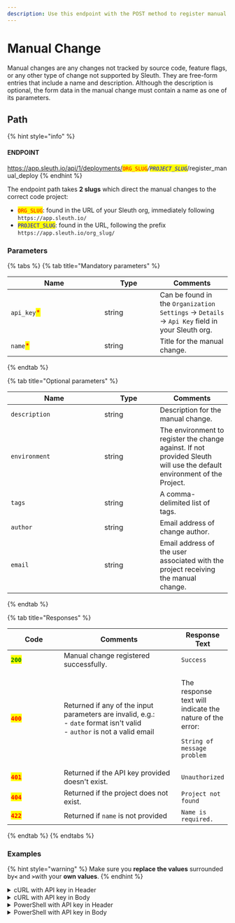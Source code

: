 ```yaml
---
description: Use this endpoint with the POST method to register manual changes.
---
```


# Manual Change

Manual changes are any changes not tracked by source code, feature flags, or any other type of change not supported by Sleuth. They are free-form entries that include a name and description. Although the description is optional, the form data in the manual change must contain a name as one of its parameters.

## Path

{% hint style="info" %}
#### ENDPOINT&#x20;

https://app.sleuth.io/api/1/deployments/<mark style="color:red;">`ORG_SLUG`</mark>_/<mark style="color:blue;">`PROJECT_SLUG`</mark>_/register\_manual\_deploy
{% endhint %}

The endpoint path takes **2 slugs** which direct the manual changes to the correct code project:

* <mark style="color:red;">`ORG_SLUG`</mark>: found in the URL of your Sleuth org, immediately following `https://app.sleuth.io/`
* <mark style="color:blue;">`PROJECT_SLUG`</mark>: found in the URL, following the prefix `https://app.sleuth.io/org_slug/`



### Parameters

{% tabs %}
{% tab title="Mandatory parameters" %}
<table><thead><tr><th width="198">Name</th><th width="111">Type</th><th>Comments</th></tr></thead><tbody><tr><td><code>api_key</code><mark style="color:red;">*</mark></td><td>string</td><td>Can be found in the <code>Organization Settings</code> -> <code>Details</code> -> <code>Api Key</code> field in your Sleuth org.</td></tr><tr><td><code>name</code><mark style="color:red;">*</mark></td><td>string</td><td>Title for the manual change.</td></tr></tbody></table>
{% endtab %}

{% tab title="Optional parameters" %}
<table><thead><tr><th width="198">Name</th><th width="111">Type</th><th>Comments</th></tr></thead><tbody><tr><td><code>description</code></td><td>string</td><td>Description for the manual change.</td></tr><tr><td><code>environment</code></td><td>string</td><td>The environment to register the change against. If not provided Sleuth will use the default environment of the Project.</td></tr><tr><td><code>tags</code></td><td>string</td><td>A comma-delimited list of tags. </td></tr><tr><td><code>author</code></td><td>string</td><td>Email address of change author.</td></tr><tr><td><code>email</code></td><td>string</td><td>Email address of the user associated with the project receiving the manual change.</td></tr></tbody></table>
{% endtab %}

{% tab title="Responses" %}
<table><thead><tr><th width="112">Code</th><th width="269">Comments</th><th>Response Text</th></tr></thead><tbody><tr><td><mark style="color:green;"><strong><code>200</code></strong></mark></td><td>Manual change registered successfully.</td><td><code>Success</code></td></tr><tr><td><mark style="color:red;"><strong><code>400</code></strong></mark></td><td>Returned if any of the input parameters are invalid, e.g.:<br>- <code>date</code> format isn't valid<br>- <code>author</code> is not a valid email</td><td><p>The response text will indicate the nature of the error:<br></p><p><code>String of message problem</code></p></td></tr><tr><td><mark style="color:red;"><strong><code>401</code></strong></mark></td><td>Returned if the API key provided doesn't exist.</td><td><code>Unauthorized</code></td></tr><tr><td><mark style="color:red;"><strong><code>404</code></strong></mark></td><td>Returned if the project does not exist.</td><td><code>Project not found</code></td></tr><tr><td><mark style="color:red;"><strong><code>422</code></strong></mark></td><td>Returned if <code>name</code> is not provided</td><td><code>Name is required.</code></td></tr></tbody></table>


{% endtab %}
{% endtabs %}

### Examples

{% hint style="warning" %}
Make sure you **replace the values** surrounded b&#x79;**`<`** and **`>`**&#x77;ith your **own values**.&#x20;
{% endhint %}

<details>

<summary>cURL with API key in Header</summary>

<pre class="language-bash" data-overflow="wrap" data-line-numbers><code class="lang-bash"><strong>curl -X POST \
</strong>'https://app.sleuth.io/api/1/deployments/&#x3C;ORG_SLUG>/&#x3C;DEPLOYMENT_SLUG>/register_manual_deploy' \
  -H 'Authorization: apikey &#x3C;APIKEY>' \
  -H 'Content-Type: application/json' \
  -d '{
  "name": "&#x3C;NAME>",
  "description": "&#x3C;description>"
}'
</code></pre>

</details>

<details>

<summary>cURL with API key in Body</summary>

{% code overflow="wrap" lineNumbers="true" %}
```bash
curl -X POST \
'https://app.sleuth.io/api/1/deployments/<ORG_SLUG>/<DEPLOYMENT_SLUG>/register_deploy' \
  -H 'Content-Type: application/json' \
  -d '{
  "name": "<NAME>",
  "description": "<DESCRIPTION>",
  "api_key": <API_KEY>
  }'
```
{% endcode %}

</details>

<details>

<summary>PowerShell with API key in Header</summary>

{% code overflow="wrap" lineNumbers="true" %}
```powershell
Invoke-RestMethod -Method POST `
-Uri 'https://app.sleuth.io/api/1/deployments/<ORG_SLUG>/<DEPLOYMENT_SLUG>/register_manual_deploy' `
-Headers @{
    'Authorization' = 'apikey <APIKEY>'
    'Content-Type' = 'application/json'   
} `
-Body '{
    "name": "<NAME>",
    "description": "<description>"
}'
```
{% endcode %}

</details>

<details>

<summary>PowerShell with API key in Body</summary>

{% code overflow="wrap" lineNumbers="true" %}
```powershell
Invoke-RestMethod -Method POST `
-Uri 'https://app.sleuth.io/api/1/deployments/<ORG_SLUG>/<DEPLOYMENT_SLUG>/register_deploy' `
-Headers @{
    'Content-Type' = 'application/json'   
} `
-Body '{
    "api_key": "<API_KEY>",
    "name": "<NAME>",
    "description": "<DESCRIPTION>"
}'
```
{% endcode %}

</details>
